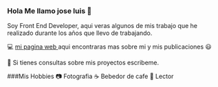 ### Hola Me llamo jose luis 👋

 Soy Front End Developer, aqui veras algunos de mis trabajo que he realizado durante los años que llevo de trabajando.

:computer: [mi pagina web ](http://jlcondori.com) aqui encontraras mas sobre mi y mis publicaciones :smiley:

💬 Si tienes consultas sobre mis proyectos escribeme.

###Mis Hobbies
:camera: Fotografia
:coffee: Bebedor de cafe 
:closed_book: Lector


<!--
**josecondori-ai/josecondori-ai** is a ✨ _special_ ✨ repository because its `README.md` (this file) appears on your GitHub profile.




Here are some ideas to get you started:

- 🔭 I’m currently working on ...
- 🌱 I’m currently learning ...
- 👯 I’m looking to collaborate on ...
- 🤔 I’m looking for help with ...
- 
- 📫 How to reach me: ...
- 😄 Pronouns: ...
- ⚡ Fun fact: ...
-->
